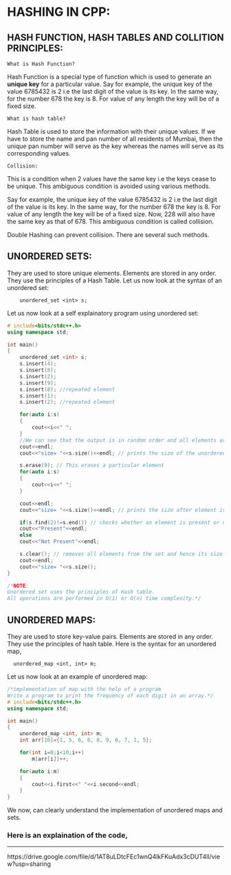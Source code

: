 # HASHING IN CPP:
## HASH FUNCTION, HASH TABLES AND COLLITION PRINCIPLES:

`What is Hash Function?`

Hash Function is a special type of function which is used to generate an <b>unique key</b> for a particular value. Say for example, the unique key of the value 6785432 is 2 i.e the last digit of the value is its key. In the same way, for the number 678 the key is 8. For value of any length the key will be of a fixed size.

`What is hash table?`

Hash Table is used to store the information with their unique values. If we have to store the name and pan number of all residents of Mumbai, then the unique pan number will serve as the key whereas the names will serve as its corresponding values.

`Collision:`

This is a condition when 2 values have the same key i.e the keys cease to be unique. This ambiguous condition is avoided using various methods.

Say for example, the unique key of the value 6785432 is 2 i.e the last digit of the value is its key. In the same way, for the number 678 the key is 8. For value of any length the key will be of a fixed size. Now, 228 will also have the same key as that of 678. This ambiguous condition is called collision.

Double Hashing can prevent collision. There are several such methods.

## UNORDERED SETS:

They are used to store unique elements.
Elements are stored in any order.
They use the principles of a Hash Table.
Let us now look at the syntax of an unordered set:

        unordered_set <int> s;

Let us now look at a self explainatory program using unordered set:
```cpp
# include<bits/stdc++.h>
using namespace std;

int main()
{
    unordered_set <int> s;
    s.insert(4);
    s.insert(8);
    s.insert(2);
    s.insert(9);
    s.insert(8); //repeated element
    s.insert(1);
    s.insert(2); //repeated element

    for(auto i:s)
    {
        cout<<i<<" ";
    }
    //We can see that the output is in random order and all elements are unique.
    cout<<endl;
    cout<<"size= "<<s.size()<<endl; // prints the size of the unordered set

    s.erase(9); // This erases a particular element
    for(auto i:s)
    {
        cout<<i<<" ";
    }

    cout<<endl;
    cout<<"size= "<<s.size()<<endl; // prints the size after element is deleted

    if(s.find(2)!=s.end()) // checks whether an element is present or not
    cout<<"Present"<<endl;
    else
    cout<<"Not Present"<<endl;

    s.clear(); // removes all elements from the set and hence its size will become 0.
    cout<<endl;
    cout<<"size= "<<s.size();
}

/*NOTE:
Unordered set uses the principles of Hash table.
All operations are performed in O(1) or O(n) time complexity.*/
```
## UNORDERED MAPS:

They are used to store key-value pairs.
Elements are stored in any order.
They use the principles of hash table.
Here is the syntax for an unordered map,

      unordered_map <int, int> m;
Let us now look at an example of unordered map:

```cpp
/*implementation of map with the help of a program
Write a program to print the frequency of each digit in an array.*/
# include<bits/stdc++.h>
using namespace std;

int main()
{
    unordered_map <int, int> m;
    int arr[10]={1, 5, 6, 6, 8, 9, 6, 7, 1, 5};

    for(int i=0;i<10;i++)
        m[arr[i]]++;

    for(auto i:m)
    {
        cout<<i.first<<" "<<i.second<<endl;
    }
}
```
We now, can clearly understand the implementation of unordered maps and sets.

<h3>Here is an explaination of the code,</h3>
<hr>
https://drive.google.com/file/d/1AT8uLDtcFEc1wnQ4lkFKuAdx3cDUT4lI/view?usp=sharing
